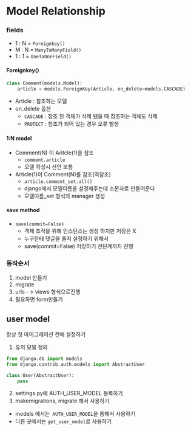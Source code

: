 # Model Relationship

### fields

- 1 : N = `Foreignkey()`
- M : N = `ManyToManyField()`
- 1 : 1 = `OneToOneField()`

#### Foreignkey()

```python
class Comment(models.Model):
    article = models.ForeignKey(Article, on_delete=models.CASCADE)
```

- Article : 참조하는 모델
- on_delete 옵션
  - `CASCADE` : 참조 된 객체가 삭제 됐을 때 참조하는 객체도 삭제
  - `PROTECT` : 참조가 되어 있는 경우 오류 발생 



#### 1:N model

- Comment(N) 이 Aritcle(1)을 참조
  - `comment.article` 
  - 모델 작성시 선언 보통
- Article(1)이 Comment(N)를 참조(역참조)
  - `article.comment_set.all()`
  - django에서 모델이름을 설정해주는데 소문자로 만들어준다
  - 모델이름_set 형식의 manager 생성



#### save method

- `save(commit=False)`
  - 객체 조작을 위해 인스턴스는 생성 하지만 저장은 X
  - 누구한테 댓글을 줄지 설정하기 위해서
  - save(commit=False) 저장하기 전단계까지 진행



### 동작순서

1. model 만들기
2. migrate
3. urls - > views 형식으로진행
4. 필요하면 form만들기



## user model

항상 첫 마이그레이션 전에 설정하기

1. 유저 모델 정의

```python
from django.db import models
from django.contrib.auth.models import AbstractUser

class User(AbstractUser):
    pass
```

2. settings.py에 AUTH_USER_MODEL 등록하기
3. makemigrations, migrate 해서 사용하기



- models 에서는` AUTH_USER_MODEL`을 통해서 사용하기
- 다른 곳에서는 `get_user_model`로 사용하기 

